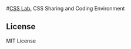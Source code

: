 #[CSS Lab.](http://steelydylan.github.io/css-lab/)
CSS Sharing and Coding Environment


## License
MIT License